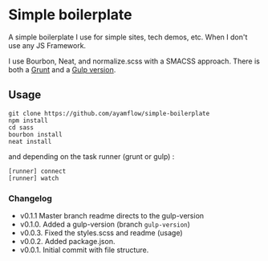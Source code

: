 # Simple boilerplate

A simple boilerplate I use for simple sites, tech demos, etc.
When I don't use any JS Framework.

I use Bourbon, Neat, and normalize.scss with a SMACSS approach.
There is both a [Grunt](https://github.com/ayamflow/simple-boilerplate/tree/master) and a [Gulp version](https://github.com/ayamflow/simple-boilerplate/tree/gulp-version).

## Usage
```
git clone https://github.com/ayamflow/simple-boilerplate
npm install
cd sass
bourbon install
neat install
```
and depending on the task runner (grunt or gulp) :
```
[runner] connect
[runner] watch
```


### Changelog
- v0.1.1 Master branch readme directs to the gulp-version
- v0.1.0. Added a gulp-version (branch `gulp-version`)
- v0.0.3. Fixed the styles.scss and readme (usage)
- v0.0.2. Added package.json.
- v0.0.1. Initial commit with file structure.